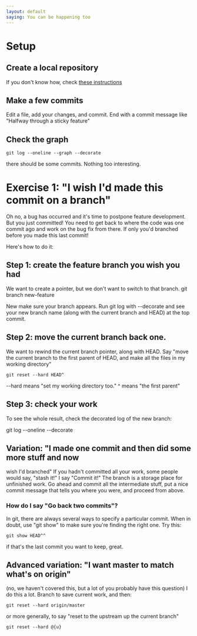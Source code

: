 ```yaml
---
layout: default
saying: You can be happening too
---
```


# Setup
## Create a local repository
If you don't know how, check [these instructions](init.html)

## Make a few commits
Edit a file, add your changes, and commit.
End with a commit message like "Halfway through a sticky feature"

## Check the graph

    git log --oneline --graph --decorate

there should be some commits. Nothing too interesting.

# Exercise 1: "I wish I'd made this commit on a branch"

Oh no, a bug has occurred and it's time to postpone feature development.
But you just committed!
You need to get back to where the code was one commit ago and work on the
bug fix from there. If only you'd branched before you made this last
commit!

Here's how to do it:

## Step 1: create the feature branch you wish you had
We want to create a pointer, but we don't want to switch to that branch.
    git branch new-feature

New make sure your branch appears. Run git log with --decorate and see
your new branch name (along with the current branch and HEAD) at the top
commit.

## Step 2: move the current branch back one.
We want to rewind the current branch pointer, along with HEAD. Say "move
the current branch to the first parent of HEAD, and make all the files
in my working directory"

    git reset --hard HEAD^

--hard means "set my working directory too."
^ means "the first parent"

## Step 3: check your work
To see the whole result, check the decorated log of the new branch:

   git log --oneline --decorate

## Variation: "I made one commit and then did some more stuff and now
wish I'd branched"
If you hadn't committed all your work, some people would say, "stash
it!" I say "Commit it!" The branch is a storage place for unfinished
work. Go ahead and commit all the intermediate stuff, put a nice commit
message that tells you where you were, and proceed from above.

### How do I say "Go back two commits"?
In git, there are always several ways to specify a particular commit.
When in doubt, use "git show" to make sure you're finding the right one.
Try this:

    git show HEAD^^

if that's the last commit you want to keep, great.

## Advanced variation: "I want master to match what's on origin"
(no, we haven't covered this, but a lot of you probably have this
question)
I do this a lot. Branch to save current work, and then:

    git reset --hard origin/master

or more generally, to say "reset to the upstream up the current branch"

    git reset --hard @{u}

